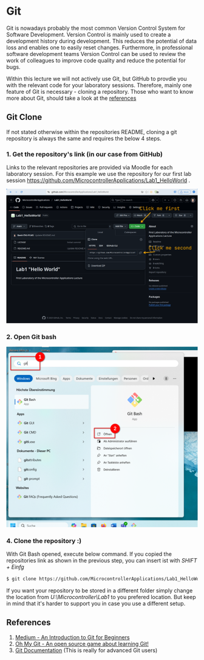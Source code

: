 # Git
Git is nowadays probably the most common Version Control System for Software Development. Version Control is mainly used to create a development history 
during development. This reduces the potential of data loss and enables one to easily reset changes. Furthermore, in professional software development teams 
Version Control can be used to review the work of colleagues to improve code quality and reduce the potential for bugs.

Within this lecture we will not actively use Git, but GitHub to provdie you with the relevant code for your laboratory sessions.
Therefore, mainly one feature of Git is necessary - cloning a repository. Those who want to know more about Git, should take a look at the [references](#references)

## Git Clone
If not stated otherwise within the repositories README, cloning a git repository is always the same and requires the below 4 steps.
### 1. Get the repository's link (in our case from GitHub)
Links to the relevant repositories are provided via Moodle for each laboratory session. For this example we use the repository for our first lab session https://github.com/MicrocontrollerApplications/Lab1_HelloWorld .

![](git_images/getRepoLink.png)
### 2. Open Git bash

![](git_images/GitBash.png)
### 4. Clone the repository :)
With Git Bash opened, execute below command. If you copied the repositories link as shown in the previous step, you can insert ist with *SHIFT + Einfg*
```bash
$ git clone https://github.com/MicrocontrollerApplications/Lab1_HelloWorld U:\Microcontroller\Lab1
```
If you want your repository to be stored in a different folder simply change the location from *U:\Microcontroller\Lab1* to you prefered location. But keep in mind that it's harder to support you in case you use a different setup.

## References
1. [Medium - An Introduction to Git for Beginners](https://medium.com/chaya-thilakumara/an-introduction-to-git-for-beginners-c97e701cecf9)
1. [Oh My Git - An open source game about learning Git!](https://ohmygit.org/)
1. [Git Documentation](https://git-scm.com/doc) (This is really for advanced Git users)
